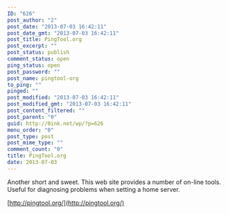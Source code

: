 ```yaml
---
ID: "626"
post_author: "2"
post_date: "2013-07-03 16:42:11"
post_date_gmt: "2013-07-03 16:42:11"
post_title: PingTool.org
post_excerpt: ""
post_status: publish
comment_status: open
ping_status: open
post_password: ""
post_name: pingtool-org
to_ping: ""
pinged: ""
post_modified: "2013-07-03 16:42:11"
post_modified_gmt: "2013-07-03 16:42:11"
post_content_filtered: ""
post_parent: "0"
guid: http://0ink.net/wp/?p=626
menu_order: "0"
post_type: post
post_mime_type: ""
comment_count: "0"
title: PingTool.org
date: 2013-07-03
---
```


Another short and sweet. This web site provides a number of on-line
tools. Useful for diagnosing problems when setting a home server.

[http://pingtool.org/](http://pingtool.org/)
